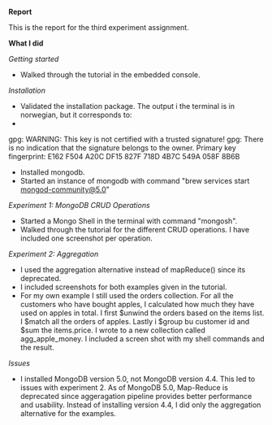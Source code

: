 **Report**

This is the report for the third experiment assignment.

**What I did**

*Getting started*
- Walked through the tutorial in the embedded console.

*Installation*
- Validated the installation package. The output i the terminal is in norwegian, but it corresponds to:
- 
gpg: WARNING: This key is not certified with a trusted signature!
gpg:          There is no indication that the signature belongs to the owner.
Primary key fingerprint: E162 F504 A20C DF15 827F  718D 4B7C 549A 058F 8B6B

- Installed mongodb.		
- Started an instance of mongodb with command "brew services start mongod-community@5.0"

*Experiment 1: MongoDB CRUD Operations*
- Started a Mongo Shell in the terminal with command "mongosh".
- Walked through the tutorial for the different CRUD operations. I have included one screenshot per operation.

*Experiment 2: Aggregation*
- I used the aggregation alternative instead of mapReduce() since its deprecated.
- I included screenshots for both examples given in the tutorial.
- For my own example I still used the orders collection. For all the customers who have bought apples, I calculated how much they have used on apples in total. I first $unwind the orders based on the items list. I $match all the orders of apples. Lastly i $group bu customer id and $sum the items.price. I wrote to a new collection called agg_apple_money. I included a screen shot with my shell commands and the result. 

*Issues*
- I installed MongoDB version 5.0, not MongoDB version 4.4. This led to issues with experiment 2. As of MongoDB 5.0, Map-Reduce is deprecated since aggeragation pipeline provides better performance and usability. Instead of installing version 4.4, I did only the aggregation alternative for the examples.
